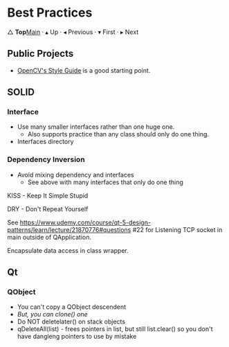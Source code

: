 # Best Practices

&bigtriangleup; **Top**[Main](../Main.md) &CenterDot; &blacktriangle; Up &CenterDot; &blacktriangleleft; Previous &CenterDot; &blacktriangledown; First &CenterDot; &blacktriangleright; Next 


## Public Projects

* [OpenCV's Style Guide](https://github.com/opencv/opencv/wiki/Coding_Style_Guide) is a good starting point.


## SOLID



### Interface



* Use many smaller interfaces rather than one huge one.
  * Also supports practice than any class should only do one thing.
* Interfaces directory

### Dependency Inversion

* Avoid mixing dependency and interfaces
  * See above with many interfaces that only do one thing

KISS - Keep It Simple Stupid

DRY - Don't Repeat Yourself

See https://www.udemy.com/course/qt-5-design-patterns/learn/lecture/21870776#questions  #22 for Listening TCP socket in main outside of QApplication.

Encapsulate data access in class wrapper.



## Qt

### QObject

* You can't copy a QObject descendent
* _But, you can clone() one_
* Do NOT deletelater() on stack objects
* qDeleteAll(list) - frees pointers in list, but still list.clear() so you don't have dangleng pointers to use by mistake



